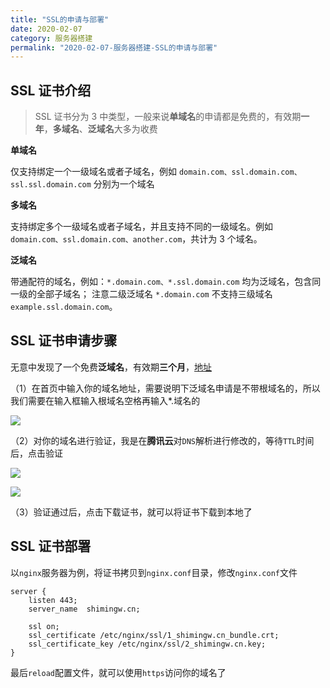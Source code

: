 ```yaml
---
title: "SSL的申请与部署"
date: 2020-02-07
category: 服务器搭建
permalink: "2020-02-07-服务器搭建-SSL的申请与部署"
---
```

## SSL 证书介绍

> SSL 证书分为 3 中类型，一般来说**单域名**的申请都是免费的，有效期**一年**，**多域名**、**泛域名**大多为收费

**单域名**

仅支持绑定一个一级域名或者子域名，例如 `domain.com、ssl.domain.com、ssl.ssl.domain.com` 分别为一个域名

**多域名**

支持绑定多个一级域名或者子域名，并且支持不同的一级域名。例如 `domain.com、ssl.domain.com、another.com`，共计为 3 个域名。

**泛域名**

带通配符的域名，例如：`*.domain.com、*.ssl.domain.com` 均为泛域名，包含同一级的全部子域名；
注意二级泛域名 `*.domain.com` 不支持三级域名 `example.ssl.domain.com`。

## SSL 证书申请步骤

无意中发现了一个免费**泛域名**，有效期**三个月**，[地址](https://www.sslforfree.com/)

（1）在首页中输入你的域名地址，需要说明下泛域名申请是不带根域名的，所以我们需要在输入框输入根域名空格再输入\*.域名的

![](https://wx3.sinaimg.cn/mw690/a0940ce6gy1gbny4l1chmj20s108igpv.jpg)

（2）对你的域名进行验证，我是在**腾讯云**对`DNS`解析进行修改的，等待`TTL`时间后，点击验证

![](https://wx4.sinaimg.cn/mw690/a0940ce6gy1gbnybn44g3j20rr0k0tk6.jpg)

![](https://wx2.sinaimg.cn/mw690/a0940ce6gy1gbnybs1om0j20rq06ygop.jpg)

（3）验证通过后，点击下载证书，就可以将证书下载到本地了

## SSL 证书部署

以`nginx`服务器为例，将证书拷贝到`nginx.conf`目录，修改`nginx.conf`文件

```nginx
server {
    listen 443;
    server_name  shimingw.cn;

    ssl on;
    ssl_certificate /etc/nginx/ssl/1_shimingw.cn_bundle.crt;
    ssl_certificate_key /etc/nginx/ssl/2_shimingw.cn.key;
}

```

最后`reload`配置文件，就可以使用`https`访问你的域名了